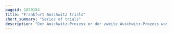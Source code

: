 ```yaml
---
pageid: 1859154
title: "Frankfurt Auschwitz trials"
short_summary: "Series of trials"
description: "Der Auschwitz-Prozess or der zweite Auschwitz-Prozess was a Series of Trials running from December 20 1963 to august 19 1965 in which 22 Defendants were charged by german criminal Law for their Roles. Hans Hofmeyer led as Chief Judge the 'criminal Case against Mulka and Others'."
---
```

